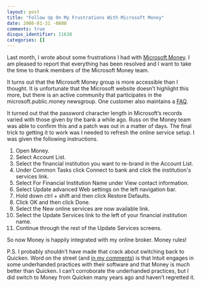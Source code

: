 ```yaml
---
layout: post
title: "Follow Up On My Frustrations With Microsoft Money"
date: 2006-01-31 -0800
comments: true
disqus_identifier: 11638
categories: []
---
```

Last month, I wrote about some frustrations I had with [Microsoft
Money](http://haacked.com/archive/2006/01/17/FrustratedWithMicrosoftMoney.aspx "Article on frustrations with Microsoft Money").
I am pleased to report that everything has been resolved and I want to
take the time to thank members of the Microsoft Money team.

It turns out that the Microsoft Money group is more accessible than I
thought. It is unfortunate that the Microsoft website doesn’t highlight
this more, but there is an active community that participates in the
microsoft.public.money newsgroup. One customer also maintains a
[FAQ](http://umpmfaq.info/ "Microsoft Money FAQ").

It turned out that the password character length in Microsoft’s records
varied with those given by the bank a while ago. Russ on the Money team
was able to confirm this and a patch was out in a matter of days. The
final trick to getting it to work was I needed to refresh the online
service setup. I was given the following instructions.

1.  Open Money.
2.  Select Account List.
3.  Select the financial institution you want to re-brand in the Account
    List.
4.  Under Common Tasks click Connect to bank and click the institution's
    services link.
5.  Select For Financial Institution Name under View contact
    information.
6.  Select Update advanced Web settings on the left navigation bar.
7.  Hold down ctrl + shift and then click Restore Defaults.
8.  Click OK and then click Done.
9.  Select the New online services are now available link.
10. Select the Update Services link to the left of your financial
    institution name.
11. Continue through the rest of the Update Services screens.

So now Money is happily integrated with my online broker. Money rules!

P.S. I probably shouldn’t have made that crack about switching back to
Quicken. Word on the street (and [in my
comments](http://haacked.com/archive/2006/01/17/FrustratedWithMicrosoftMoney.aspx#feedback))
is that Intuit engages in some underhanded practices with their software
and that Money is much better than Quicken. I can’t corroborate the
underhanded practices, but I did switch to Money from Quicken many years
ago and haven’t regretted it.

